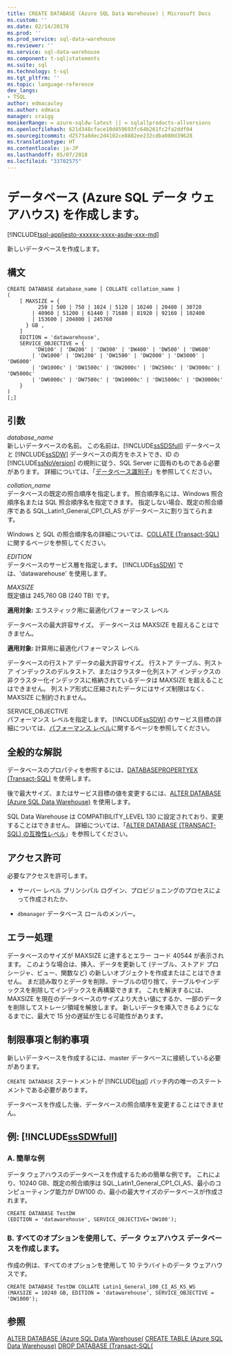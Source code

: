 ```yaml
---
title: CREATE DATABASE (Azure SQL Data Warehouse) | Microsoft Docs
ms.custom: ''
ms.date: 02/14/20178
ms.prod: ''
ms.prod_service: sql-data-warehouse
ms.reviewer: ''
ms.service: sql-data-warehouse
ms.component: t-sql|statements
ms.suite: sql
ms.technology: t-sql
ms.tgt_pltfrm: ''
ms.topic: language-reference
dev_langs:
- TSQL
author: edmacauley
ms.author: edmaca
manager: craigg
monikerRange: = azure-sqldw-latest || = sqlallproducts-allversions
ms.openlocfilehash: 621d348cface10d459693fc64b261fc2fa2ddf04
ms.sourcegitcommit: d2573a8dec2d4102ce8882ee232cdba080d39628
ms.translationtype: HT
ms.contentlocale: ja-JP
ms.lasthandoff: 05/07/2018
ms.locfileid: "33702575"
---
```

# <a name="create-database-azure-sql-data-warehouse"></a>データベース (Azure SQL データ ウェアハウス) を作成します。
[!INCLUDE[tsql-appliesto-xxxxxx-xxxx-asdw-xxx-md](../../includes/tsql-appliesto-xxxxxx-xxxx-asdw-xxx-md.md)]

新しいデータベースを作成します。  
  
## <a name="syntax"></a>構文  
  
```  
CREATE DATABASE database_name [ COLLATE collation_name ]  
(  
    [ MAXSIZE = { 
          250 | 500 | 750 | 1024 | 5120 | 10240 | 20480 | 30720 
        | 40960 | 51200 | 61440 | 71680 | 81920 | 92160 | 102400 
        | 153600 | 204800 | 245760 
      } GB ,
    ]  
    EDITION = 'datawarehouse',  
    SERVICE_OBJECTIVE = { 
         'DW100' | 'DW200' | 'DW300' | 'DW400' | 'DW500' | 'DW600' 
        | 'DW1000' | 'DW1200' | 'DW1500' | 'DW2000' | 'DW3000' | 'DW6000' 
        | 'DW1000c' | 'DW1500c' | 'DW2000c' | 'DW2500c' | 'DW3000c' | 'DW5000c' 
        | 'DW6000c' | 'DW7500c' | 'DW10000c' | 'DW15000c' | 'DW30000c'
    }  
)  
[;]  
```  
  
## <a name="arguments"></a>引数  
*database_name*  
新しいデータベースの名前。 この名前は、[!INCLUDE[ssSDSfull](../../includes/sssdsfull-md.md)] データベースと [!INCLUDE[ssSDW](../../includes/sssdw-md.md)] データベースの両方をホストでき、ID の [!INCLUDE[ssNoVersion](../../includes/ssnoversion-md.md)] の規則に従う、SQL Server に固有のものである必要があります。 詳細については、「[データベース識別子](http://go.microsoft.com/fwlink/p/?LinkId=180386)」を参照してください。  
  
*collation_name*  
データベースの既定の照合順序を指定します。 照合順序名には、Windows 照合順序名または SQL 照合順序名を指定できます。 指定しない場合、既定の照合順序である SQL_Latin1_General_CP1_CI_AS がデータベースに割り当てられます。  
  
Windows と SQL の照合順序名の詳細については、[COLLATE (Transact-SQL)](http://msdn.microsoft.com/library/ms184391.aspx) に関するページを参照してください。  
  
*EDITION*  
データベースのサービス層を指定します。 [!INCLUDE[ssSDW](../../includes/sssdw-md.md)] では、'datawarehouse' を使用します。  
  
*MAXSIZE*  
既定値は 245,760 GB (240 TB) です。  

**適用対象:** エラスティック用に最適化パフォーマンス レベル

データベースの最大許容サイズ。 データベースは MAXSIZE を超えることはできません。 

**適用対象:** 計算用に最適化パフォーマンス レベル

データベースの行ストア データの最大許容サイズ。 行ストア テーブル、列ストア インデックスのデルタストア、またはクラスター化列ストア インデックスの非クラスター化インデックスに格納されているデータは MAXSIZE を超えることはできません。  列ストア形式に圧縮されたデータにはサイズ制限はなく、MAXSIZE に制約されません。
  
SERVICE_OBJECTIVE  
パフォーマンス レベルを指定します。 [!INCLUDE[ssSDW](../../includes/sssdw-md.md)] のサービス目標の詳細については、[パフォーマンス レベル](https://azure.microsoft.com/documentation/articles/performance-tiers/)に関するページを参照してください。  
  
## <a name="general-remarks"></a>全般的な解説  
データベースのプロパティを参照するには、[DATABASEPROPERTYEX &#40;Transact-SQL&#41;](../../t-sql/functions/databasepropertyex-transact-sql.md) を使用します。  
  
後で最大サイズ、またはサービス目標の値を変更するには、[ALTER DATABASE &#40;Azure SQL Data Warehouse&#41;](../../t-sql/statements/alter-database-azure-sql-data-warehouse.md) を使用します。   

SQL Data Warehouse は COMPATIBILITY_LEVEL 130 に設定されており、変更することはできません。 詳細については、「[ALTER DATABASE (TRANSACT-SQL) の互換性レベル](https://azure.microsoft.com/documentation/articles/sql-database-compatibility-level-query-performance-130/)」を参照してください。
  
## <a name="permissions"></a>アクセス許可  
必要なアクセスを許可します。  
  
-   サーバー レベル プリンシパル ログイン、プロビジョニングのプロセスによって作成されたか、  
  
-   `dbmanager` データベース ロールのメンバー。  
  
## <a name="error-handling"></a>エラー処理  
データベースのサイズが MAXSIZE に達するとエラー コード 40544 が表示されます。 このような場合は、挿入、データを更新して (テーブル、ストアド プロシージャ、ビュー、関数など) の新しいオブジェクトを作成またはことはできません。 まだ読み取りとデータを削除、テーブルの切り捨て、テーブルやインデックスを削除してインデックスを再構築できます。 これを解決するには、MAXSIZE を現在のデータベースのサイズより大きい値にするか、一部のデータを削除してストレージ領域を解放します。 新しいデータを挿入できるようになるまでに、最大で 15 分の遅延が生じる可能性があります。  
  
## <a name="limitations-and-restrictions"></a>制限事項と制約事項  
新しいデータベースを作成するには、master データベースに接続している必要があります。  
  
`CREATE DATABASE` ステートメントが [!INCLUDE[tsql](../../includes/tsql-md.md)] バッチ内の唯一のステートメントである必要があります。

データベースを作成した後、データベースの照合順序を変更することはできません。   
  
## <a name="examples-includesssdwfullincludessssdwfull-mdmd"></a>例: [!INCLUDE[ssSDWfull](../../includes/sssdwfull-md.md)]  
  
### <a name="a-simple-example"></a>A. 簡単な例  
データ ウェアハウスのデータベースを作成するための簡単な例です。 これにより、10240 GB、既定の照合順序は SQL_Latin1_General_CP1_CI_AS、最小のコンピューティング能力が DW100 の、最小の最大サイズのデータベースが作成されます。  
  
```  
CREATE DATABASE TestDW  
(EDITION = 'datawarehouse', SERVICE_OBJECTIVE='DW100');  
```  
  
### <a name="b-create-a-data-warehouse-database-with-all-the-options"></a>B. すべてのオプションを使用して、データ ウェアハウス データベースを作成します。  
作成の例は、すべてのオプションを使用して 10 テラバイトのデータ ウェアハウスです。  
  
```  
CREATE DATABASE TestDW COLLATE Latin1_General_100_CI_AS_KS_WS  
(MAXSIZE = 10240 GB, EDITION = 'datawarehouse', SERVICE_OBJECTIVE = 'DW1000');  
```  
  
## <a name="see-also"></a>参照  
[ALTER DATABASE &#40;Azure SQL Data Warehouse&#40;](../../t-sql/statements/alter-database-azure-sql-data-warehouse.md)
[CREATE TABLE &#40;Azure SQL Data Warehouse&#41;](../../t-sql/statements/create-table-azure-sql-data-warehouse.md) 
[DROP DATABASE &#40;Transact-SQL&#40;](../../t-sql/statements/drop-database-transact-sql.md) 
  

